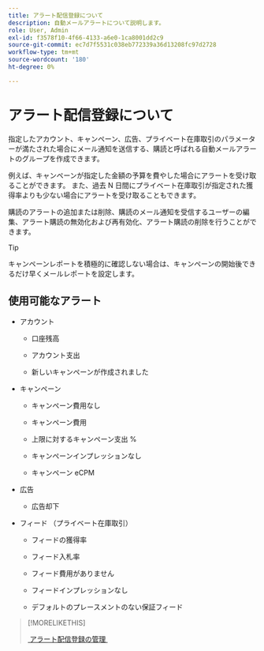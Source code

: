 ```yaml
---
title: アラート配信登録について
description: 自動メールアラートについて説明します。
role: User, Admin
exl-id: f3578f10-4f66-4133-a6e0-1ca8001dd2c9
source-git-commit: ec7d7f5531c038eb772339a36d13208fc97d2728
workflow-type: tm+mt
source-wordcount: '180'
ht-degree: 0%

---
```


# アラート配信登録について

指定したアカウント、キャンペーン、広告、プライベート在庫取引のパラメーターが満たされた場合にメール通知を送信する、購読と呼ばれる自動メールアラートのグループを作成できます。

例えば、キャンペーンが指定した金額の予算を費やした場合にアラートを受け取ることができます。 また、過去 N 日間にプライベート在庫取引が指定された獲得率よりも少ない場合にアラートを受け取ることもできます。

購読のアラートの追加または削除、購読のメール通知を受信するユーザーの編集、アラート購読の無効化および再有効化、アラート購読の削除を行うことができます。

>[!TIP]
>
> キャンペーンレポートを積極的に確認しない場合は、キャンペーンの開始後できるだけ早くメールレポートを設定します。

## 使用可能なアラート

* アカウント

   * 口座残高

   * アカウント支出

   * 新しいキャンペーンが作成されました

* キャンペーン

   * キャンペーン費用なし

   * キャンペーン費用

   * 上限に対するキャンペーン支出 %

   * キャンペーンインプレッションなし

   * キャンペーン eCPM

* 広告

   * 広告却下

* フィード （プライベート在庫取引）

   * フィードの獲得率

   * フィード入札率

   * フィード費用がありません

   * フィードインプレッションなし

   * デフォルトのプレースメントのない保証フィード

>[!MORELIKETHIS]
>
>[&#x200B; アラート配信登録の管理 &#x200B;](alerts-manage.md)
